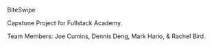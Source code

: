 BiteSwipe

Capstone Project for Fullstack Academy.

Team Members: Joe Cumins, Dennis Deng, Mark Hario, & Rachel Bird.
